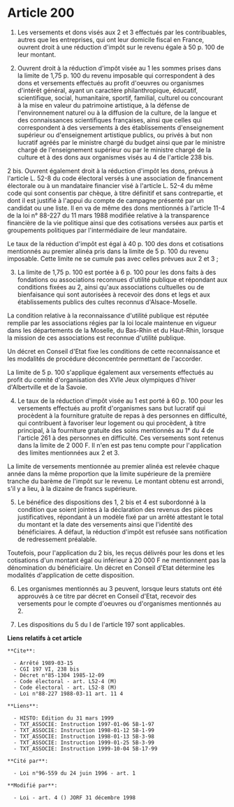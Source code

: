 # Article 200

1. Les versements et dons visés aux 2 et 3 effectués par les contribuables, autres que les entreprises, qui ont leur domicile
fiscal en France, ouvrent droit à une réduction d'impôt sur le revenu égale à 50 p. 100 de leur montant.

2. Ouvrent droit à la réduction d'impôt visée au 1 les sommes prises dans la limite de 1,75 p. 100 du revenu imposable qui
correspondent à des dons et versements effectués au profit d'oeuvres ou organismes d'intérêt général, ayant un caractère
philanthropique, éducatif, scientifique, social, humanitaire, sportif, familial, culturel ou concourant à la mise en valeur
du patrimoine artistique, à la défense de l'environnement naturel ou à la diffusion de la culture, de la langue et des
connaissances scientifiques françaises, ainsi que celles qui correspondent à des versements à des établissements
d'enseignement supérieur ou d'enseignement artistique publics, ou privés à but non lucratif agréés par le ministre chargé du
budget ainsi que par le ministre chargé de l'enseignement supérieur ou par le ministre chargé de la culture et à des dons aux
organismes visés au 4 de l'article 238 bis.

2 bis. Ouvrent également droit à la réduction d'impôt les dons, prévus à l'article L. 52-8 du code électoral versés à une
association de financement électorale ou à un mandataire financier visé à l'article L. 52-4 du même code qui sont consentis
par chèque, à titre définitif et sans contrepartie, et dont il est justifié à l'appui du compte de campagne présenté par un
candidat ou une liste. Il en va de même des dons mentionnés à l'article 11-4 de la loi n° 88-227 du 11 mars 1988 modifiée
relative à la transparence financière de la vie politique ainsi que des cotisations versées aux partis et groupements
politiques par l'intermédiaire de leur mandataire.

Le taux de la réduction d'impôt est égal à 40 p. 100 des dons et cotisations mentionnés au premier alinéa pris dans la limite
de 5 p. 100 du revenu imposable. Cette limite ne se cumule pas avec celles prévues aux 2 et 3 ;

3. La limite de 1,75 p. 100 est portée à 6 p. 100 pour les dons faits à des fondations ou associations reconnues d'utilité
publique et répondant aux conditions fixées au 2, ainsi qu'aux associations cultuelles ou de bienfaisance qui sont autorisées
à recevoir des dons et legs et aux établissements publics des cultes reconnus d'Alsace-Moselle.

La condition relative à la reconnaissance d'utilité publique est réputée remplie par les associations régies par la loi
locale maintenue en vigueur dans les départements de la Moselle, du Bas-Rhin et du Haut-Rhin, lorsque la mission de ces
associations est reconnue d'utilité publique.

Un décret en Conseil d'Etat fixe les conditions de cette reconnaissance et les modalités de procédure déconcentrée permettant
de l'accorder.

La limite de 5 p. 100 s'applique également aux versements effectués au profit du comité d'organisation des XVIe Jeux
olympiques d'hiver d'Albertville et de la Savoie.

4. Le taux de la réduction d'impôt visée au 1 est porté à 60 p. 100 pour les versements effectués au profit d'organismes sans
but lucratif qui procèdent à la fourniture gratuite de repas à des personnes en difficulté, qui contribuent à favoriser leur
logement ou qui procèdent, à titre principal, à la fourniture gratuite des soins mentionnés au 1° du 4 de l'article 261 à des
personnes en difficulté. Ces versements sont retenus dans la limite de 2 000 F. Il n'en est pas tenu compte pour
l'application des limites mentionnées aux 2 et 3.

La limite de versements mentionnée au premier alinéa est relevée chaque année dans la même proportion que la limite
supérieure de la première tranche du barème de l'impôt sur le revenu. Le montant obtenu est arrondi, s'il y a lieu, à la
dizaine de francs supérieure.

5. Le bénéfice des dispositions des 1, 2 bis et 4 est subordonné à la condition que soient jointes à la déclaration des
revenus des pièces justificatives, répondant à un modèle fixé par un arrêté attestant le total du montant et la date des
versements ainsi que l'identité des bénéficiaires. A défaut, la réduction d'impôt est refusée sans notification de
redressement préalable.

Toutefois, pour l'application du 2 bis, les reçus délivrés pour les dons et les cotisations d'un montant égal ou inférieur à
20 000 F ne mentionnent pas la dénomination du bénéficiaire. Un décret en Conseil d'Etat détermine les modalités
d'application de cette disposition.

6. Les organismes mentionnés au 3 peuvent, lorsque leurs statuts ont été approuvés à ce titre par décret en Conseil d'Etat,
recevoir des versements pour le compte d'oeuvres ou d'organismes mentionnés au 2.

7. Les dispositions du 5 du I de l'article 197 sont applicables.

**Liens relatifs à cet article**

	**Cite**:

	  - Arrêté 1989-03-15
	  - CGI 197 VI, 238 bis
	  - Décret n°85-1304 1985-12-09
	  - Code électoral - art. L52-4 (M)
	  - Code électoral - art. L52-8 (M)
	  - Loi n°88-227 1988-03-11 art. 11 4

	**Liens**:

	  - HISTO: Edition du 31 mars 1999
	  - TXT_ASSOCIE: Instruction 1997-01-06 5B-1-97
	  - TXT_ASSOCIE: Instruction 1998-01-12 5B-1-99
	  - TXT_ASSOCIE: Instruction 1998-01-13 5B-3-98
	  - TXT_ASSOCIE: Instruction 1999-01-25 5B-3-99
	  - TXT_ASSOCIE: Instruction 1999-10-04 5B-17-99

	**Cité par**:

	  - Loi n°96-559 du 24 juin 1996 - art. 1

	**Modifié par**:

	  - Loi - art. 4 () JORF 31 décembre 1998
